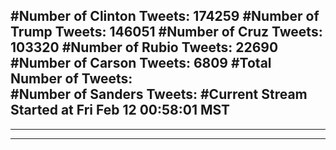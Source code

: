 #Number of Clinton Tweets: 174259
#Number of Trump Tweets: 146051
#Number of Cruz Tweets: 103320
#Number of Rubio Tweets: 22690
#Number of Carson Tweets: 6809
#Total Number of Tweets:  
#Number of Sanders Tweets: 
#Current Stream Started at Fri Feb 12 00:58:01 MST
---
---
---
